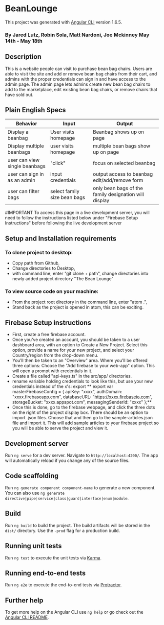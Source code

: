# BeanLounge

This project was generated with [Angular CLI](https://github.com/angular/angular-cli) version 1.6.5.

### By Jared Lutz, Robin Sola, Matt Nardoni, Joe Mckinney May 14th - May 18th

## Description
This is a website people can visit to purchase bean bag chairs.  Users are able to visit the site and add or remove bean bag chairs from their cart, and admins with the proper credentials can sign in and have access to the admin page. The admin page lets admins create new bean bag chairs to add to the marketplace, edit existing bean bag chairs, or remove chairs that have sold out. 

## Plain English Specs
Behavior | Input | Output
---------|-------|-------
Display a beanbag | User visits homepage | Beanbag shows up on page
Display multiple beanbags | user visits homepage | multiple bean bags show up on page
user can view single beanbags | "click" | focus on selected beanbag
user can sign in as an admin | input credentials | output access to beanbag edit/add/remove form
user can filter bags | select family size bean bags | only bean bags of the family designation will display



#IMPORTANT
To access this page in a live development server, you will need to follow the instructions listed below under "Firebase Setup Instructions" before following the live development server

## Setup and Installation requirements

### To clone project to desktop:
* Copy path from Github,
* Change directories to Desktop,
* with command line, enter "git clone + path", change directories into newly added project directory "The Bean Lounge"
### To view source code on your machine:
* From the project root directory in the command line, enter "atom .",
* Stand back as the project is opened in atom, this can be exciting.





## Firebase Setup instructions
* First, create a free firebase account.  
* Once you've created an account, you should be taken to a user dashboard area, with an option to Create a New Project. Select this option, provide a name for your new project, and select your Country/region from the drop-down menu.
* You'll then be taken to an "Overview" area. Where you'll be offered three options: Choose the "Add firebase to your web-app" option. This will open a prompt with credentials in it.
* Create a file called "api-keys.ts" in the src/app/ directories.
* rename variable holding credentials to look like this, but use your new credentials instead of the x's: export ** export var masterFirebaseConfig = { apiKey: "xxxx", authDomain: "xxxx.firebaseapp.com", databaseURL: "https://xxxx.firebaseio.com", storageBucket: "xxxx.appspot.com", messagingSenderId: "xxxx" };**
* Once this is done, go to the firebase webpage, and click the three dots on the right of the project display box. There should be an option to import .json files. Choose that and then go to the sample-articles.json file and import it. This will add sample articles to your firebase project so you will be able to serve the project and view it.

## Development server

Run `ng serve` for a dev server. Navigate to `http://localhost:4200/`. The app will automatically reload if you change any of the source files.

## Code scaffolding

Run `ng generate component component-name` to generate a new component. You can also use `ng generate directive|pipe|service|class|guard|interface|enum|module`.

## Build

Run `ng build` to build the project. The build artifacts will be stored in the `dist/` directory. Use the `-prod` flag for a production build.

## Running unit tests

Run `ng test` to execute the unit tests via [Karma](https://karma-runner.github.io).

## Running end-to-end tests

Run `ng e2e` to execute the end-to-end tests via [Protractor](http://www.protractortest.org/).

## Further help

To get more help on the Angular CLI use `ng help` or go check out the [Angular CLI README](https://github.com/angular/angular-cli/blob/master/README.md).
